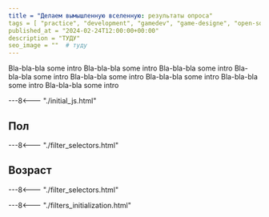 ```yaml
---
title = "Делаем вымышленную вселенную: результаты опроса"
tags = [ "practice", "development", "gamedev", "game-designe", "open-source", "world-builders"]
published_at = "2024-02-24T12:00:00+00:00"
description = "ТУДУ"
seo_image = ""  # туду
---
```


<!-- TODO: image -->

<!-- TODO: intro -->

Bla-bla-bla some intro Bla-bla-bla some intro Bla-bla-bla some intro Bla-bla-bla some intro Bla-bla-bla some intro Bla-bla-bla some intro Bla-bla-bla some intro Bla-bla-bla some intro

<!-- more -->

---8<--- "./initial_js.html"

## Пол

<script type="text/javascript">
function mapGender(row) {
  return row['q_gender'];
}

barPlot('plot-gender', mapGender, ['male', 'female', 'non_binary_other', 'prefer_not_to_say']);
</script>

---8<--- "./filter_selectors.html"

<div id="plot-gender"></div>

## Возраст

<script type="text/javascript">

barPlot('plot-age', mapAge, ageGroupIds);

</script>

---8<--- "./filter_selectors.html"

<div id="plot-age"></div>

---8<--- "./filters_initialization.html"
